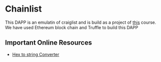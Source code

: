 # Chainlist

This DAPP is an emulatin of craiglist and is build as a project of [this](https://www.udemy.com/getting-started-with-ethereum-solidity-development/) course.  
We have used Ethereum block chain and Truffle to build this DAPP

## Important Online Resources
- [Hex to string Converter](https://codebeautify.org/hex-string-converter)
